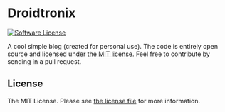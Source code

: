 # Droidtronix

[![Software License](https://img.shields.io/badge/license-MIT-brightgreen.svg?style=flat-square)](license.txt)

A cool simple blog (created for personal use). The code is entirely open source and licensed under [the MIT license](license.txt). Feel free to contribute by sending in a pull request.


## License

The MIT License. Please see [the license file](license.txt) for more information.
